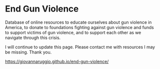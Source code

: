 # End Gun Violence

Database of online resources to educate ourselves about gun violence in America, to donate to foundations fighting against gun violence and funds to support victims of gun violence, and to support each other as we navigate through this crisis.

I will continue to update this page. Please contact me with resources I may be missing. Thank you.

https://giovannaruggio.github.io/end-gun-violence/
